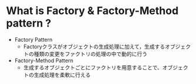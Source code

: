 ﻿# What is Factory & Factory-Method pattern ?
- Factory Pattern
    - Factoryクラスがオブジェクトの生成処理に加えて，生成するオブジェクトの種類の変更をファクトリの処理の中で動的に行う
- Factory-Method Pattern
    - 生成するオブジェクトごとにファクトリを用意することで、オブジェクトの生成処理を柔軟に行える

